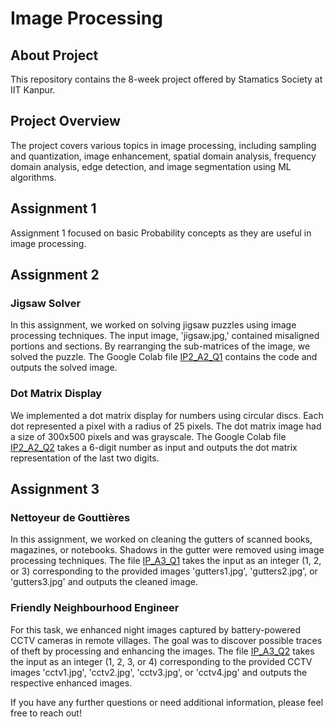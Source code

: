 # Image Processing

## About Project
This repository contains the 8-week project offered by Stamatics Society at IIT Kanpur.

## Project Overview
The project covers various topics in image processing, including sampling and quantization, image enhancement, spatial domain analysis, frequency domain analysis, edge detection, and image segmentation using ML algorithms.

## Assignment 1
Assignment 1 focused on basic Probability concepts as they are useful in image processing.

## Assignment 2
### Jigsaw Solver
In this assignment, we worked on solving jigsaw puzzles using image processing techniques. The input image, 'jigsaw.jpg,' contained misaligned portions and sections. By rearranging the sub-matrices of the image, we solved the puzzle. The Google Colab file [IP2_A2_Q1](https://github.com/priyanshu11137/Image_Processing/blob/main/Assignment%202/210787__jigsaw_solver.ipynb) contains the code and outputs the solved image.

### Dot Matrix Display
We implemented a dot matrix display for numbers using circular discs. Each dot represented a pixel with a radius of 25 pixels. The dot matrix image had a size of 300x500 pixels and was grayscale. The Google Colab file [IP2_A2_Q2](https://github.com/priyanshu11137/Image_Processing/blob/main/Assignment%202/210787__dotmatrix_display.ipynb) takes a 6-digit number as input and outputs the dot matrix representation of the last two digits.

## Assignment 3
### Nettoyeur de Gouttières
In this assignment, we worked on cleaning the gutters of scanned books, magazines, or notebooks. Shadows in the gutter were removed using image processing techniques. The file [IP_A3_Q1](https://github.com/priyanshu11137/Image_Processing/blob/main/Assignment%203/IP3_Q1_210787.ipynb) takes the input as an integer (1, 2, or 3) corresponding to the provided images 'gutters1.jpg', 'gutters2.jpg', or 'gutters3.jpg' and outputs the cleaned image.

### Friendly Neighbourhood Engineer
For this task, we enhanced night images captured by battery-powered CCTV cameras in remote villages. The goal was to discover possible traces of theft by processing and enhancing the images. The file [IP_A3_Q2](https://github.com/priyanshu11137/Image_Processing/blob/main/Assignment%203/IP3_Q2_210787.ipynb) takes the input as an integer (1, 2, 3, or 4) corresponding to the provided CCTV images 'cctv1.jpg', 'cctv2.jpg', 'cctv3.jpg', or 'cctv4.jpg' and outputs the respective enhanced images.

If you have any further questions or need additional information, please feel free to reach out!
